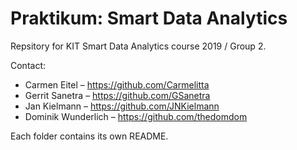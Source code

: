 # Praktikum: Smart Data Analytics

Repsitory for KIT Smart Data Analytics course 2019 / Group 2.

Contact:

- Carmen Eitel – https://github.com/Carmelitta
- Gerrit Sanetra – https://github.com/GSanetra
- Jan Kielmann – https://github.com/JNKielmann
- Dominik Wunderlich – https://github.com/thedomdom

Each folder contains its own README.
